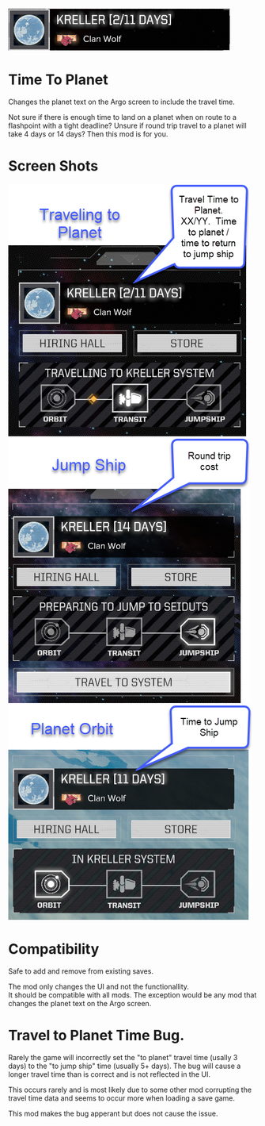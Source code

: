 ![Banner](Media/Banner.jpg)
# Time To Planet

Changes the planet text on the Argo screen to include the travel time.

Not sure if there is enough time to land on a planet when on route to a flashpoint with a tight deadline?  Unsure if round trip travel to a planet will take 4 days or 14 days?  Then this mod is for you.  

# Screen Shots

![Traveling to Planet](Media/ToPlanet.png)
![At Jump Ship](Media/JumpShip.png) 
![In Orbit](Media/Orbit.png) 

# Compatibility 
Safe to add and remove from existing saves.

The mod only changes the UI and not the functionallity.  
It should be compatible with all mods.  The exception would be any mod that changes the planet text on the Argo screen.

# Travel to Planet Time Bug.

Rarely the game will incorrectly set the "to planet" travel time (usally 3 days) to the "to jump ship" time (usually 5+ days). The bug will cause a longer travel time than is correct and is not reflected in the UI.

This occurs rarely and is most likely due to some other mod corrupting the travel time data and seems to occur more when loading a save game.

This mod makes the bug apperant but does not cause the issue.
